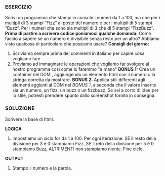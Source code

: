 ### ESERCIZIO
Scrivi un programma che stampi in console i numeri da 1 a 100,
 ma che per i multipli di 3 stampi “Fizz” al posto del numero e per i multipli di 5 stampi “Buzz”.
 Per i numeri che sono sia multipli di 3 che di 5 stampi “FizzBuzz”.
 **Prima di partire a scrivere codice poniamoci qualche domanda:**
 Come faccio a sapere se un numero è divisibile senza resto per un altro?
 Abbiamo visto qualcosa di particolare che possiamo usare?
**Consigli del giorno:**
 1. Scriviamo sempre prima dei commenti in italiano per capire cosa vogliamo fare
 2. Proviamo ad immaginare le operazioni che vogliamo far svolgere al nostro programma così come lo faremmo "a mano"
 **BONUS 1:**
 Crea un container nel DOM , aggiungendo un elemento html con il numero o la stringa corretta da mostrare.
**BONUS 2:**
 Applica stili differenti agli elementi aggiunti al DOM nel *BONUS 1*, a seconda che il valore inserito sia un numero, un fizz, un buzz o un fizzbuzz.
 Se sei a corto di idee per lo stile, potresti prendere spunto dallo screenshot fornito in consegna.

 ### SOLUZIONE

Scrivere la base di html.

**LOGICA**
1. Impostiamo un ciclo for da 1 a 100.
   Per ogni iterazione: SE il resto della divisione per 3 é 0 stampiamo Fizz, SE il reto della divisione per 5 è 0 stampiamo Buzz, ALTRIMENTI non stampiamo niente.
   Fine ciclo.

**OUTPUT**
1. Stampo il numero e la parola.